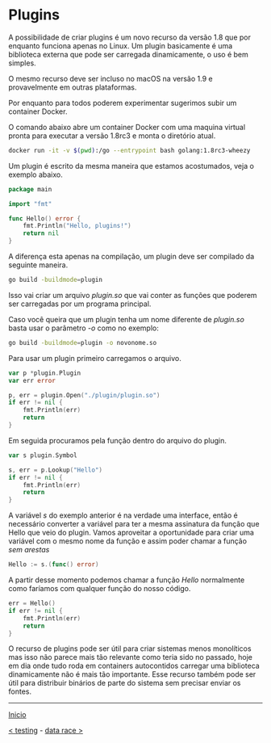 # Plugins

A possibilidade de criar plugins é um novo recurso da versão 1.8 que por enquanto funciona apenas no Linux. Um plugin basicamente é uma biblioteca externa que pode ser carregada dinamicamente, o uso é bem simples.

O mesmo recurso deve ser incluso no macOS na versão 1.9 e provavelmente em outras plataformas.

Por enquanto para todos poderem experimentar sugerimos subir um container Docker.


O comando abaixo abre um container Docker com uma maquina virtual pronta para executar a versão 1.8rc3 e monta o diretório atual.

```bash
docker run -it -v $(pwd):/go --entrypoint bash golang:1.8rc3-wheezy
``` 

Um plugin é escrito da mesma maneira que estamos acostumados, veja o exemplo abaixo.

```go
package main

import "fmt"

func Hello() error {
	fmt.Println("Hello, plugins!")
	return nil
}
```

A diferença esta apenas na compilação, um plugin deve ser compilado da seguinte maneira.

```bash
go build -buildmode=plugin
```

Isso vai criar um arquivo *plugin.so* que vai conter as funções que poderem ser carregadas por um programa principal.

Caso você queira que um plugin tenha um nome diferente de *plugin.so* basta usar o parâmetro *-o* como no exemplo:

```bash
go build -buildmode=plugin -o novonome.so
```

Para usar um plugin primeiro carregamos o arquivo.

```go
var p *plugin.Plugin
var err error

p, err = plugin.Open("./plugin/plugin.so")
if err != nil {
	fmt.Println(err)
	return
}
```

Em seguida procuramos pela função dentro do arquivo do plugin.

```go
var s plugin.Symbol

s, err = p.Lookup("Hello")
if err != nil {
	fmt.Println(err)
	return
}
```

A variável *s* do exemplo anterior é na verdade uma interface, então é necessário converter a variável para ter a mesma assinatura da função que Hello que veio do plugin. Vamos aproveitar a oportunidade para criar uma variável com o mesmo nome da função e assim poder chamar a função *sem arestas*

```go
Hello := s.(func() error)
```

A partir desse momento podemos chamar a função *Hello* normalmente como faríamos com qualquer função do nosso código.

```go
err = Hello()
if err != nil {
	fmt.Println(err)
	return
}
```

O recurso de plugins pode ser útil para criar sistemas menos monolíticos mas isso não parece mais tão relevante como teria sido no passado, hoje em dia onde tudo roda em containers autocontidos carregar uma biblioteca dinamicamente não é mais tão importante. Esse recurso também pode ser útil para distribuir binários de parte do sistema sem precisar enviar os fontes.

---
[Inicio](../README.md)

[< testing](../testing/) - [data race >](../data-race/)
